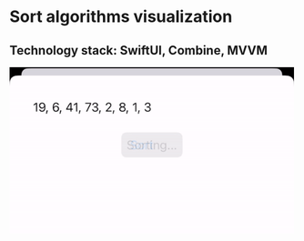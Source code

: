 # Sort algorithms visualization

## Technology stack: SwiftUI, Combine, MVVM

<img src="bubbleSort.gif" width="500">